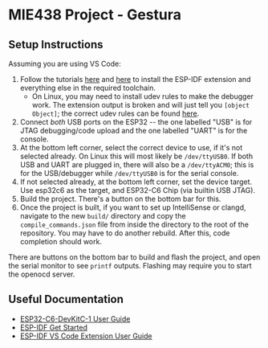 # MIE438 Project - Gestura

## Setup Instructions

Assuming you are using VS Code:

1. Follow the tutorials [here](https://docs.espressif.com/projects/esp-idf/en/latest/esp32c6/get-started/index.html) and [here](https://github.com/espressif/vscode-esp-idf-extension/blob/master/docs/tutorial/install.md) to install the ESP-IDF extension and everything else in the required toolchain.
    * On Linux, you may need to install udev rules to make the debugger work. The extension output is broken and will just tell you `[object Object]`; the correct udev rules can be found [here](https://github.com/espressif/openocd-esp32/blob/master/contrib/60-openocd.rules).
2. Connect *both* USB ports on the ESP32 -- the one labelled "USB" is for JTAG debugging/code upload and the one labelled "UART" is for the console.
3. At the bottom left corner, select the correct device to use, if it's not selected already. On Linux this will most likely be `/dev/ttyUSB0`. If both USB and UART are plugged in, there will also be a `/dev/ttyACM0`; this is for the USB/debugger while `/dev/ttyUSB0` is for the serial console.
3. If not selected already, at the bottom left corner, set the device target. Use esp32c6 as the target, and ESP32-C6 Chip (via builtin USB JTAG).
4. Build the project. There's a button on the bottom bar for this.
5. Once the project is built, if you want to set up IntelliSense or clangd, navigate to the new `build/` directory and copy the `compile_commands.json` file from inside the directory to the root of the repository. You may have to do another rebuild. After this, code completion should work.

There are buttons on the bottom bar to build and flash the project, and open the serial monitor to see `printf` outputs. Flashing may require you to start the openocd server.

## Useful Documentation

* [ESP32-C6-DevKitC-1 User Guide](https://docs.espressif.com/projects/espressif-esp-dev-kits/en/latest/esp32c6/esp32-c6-devkitc-1/user_guide.html)
* [ESP-IDF Get Started](https://docs.espressif.com/projects/esp-idf/en/latest/esp32c6/get-started/index.html)
* [ESP-IDF VS Code Extension User Guide](https://github.com/espressif/vscode-esp-idf-extension/blob/master/docs/tutorial/basic_use.md)
